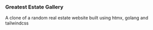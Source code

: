 ### Greatest Estate Gallery
A clone of a random real estate website built using htmx, golang and tailwindcss
